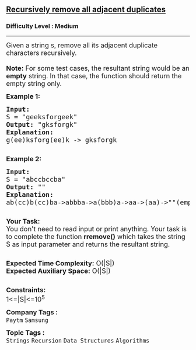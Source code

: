 <h2><a href="https://www.geeksforgeeks.org/problems/recursively-remove-all-adjacent-duplicates0744/1?page=1&category=Recursion&sortBy=submissions">Recursively remove all adjacent duplicates</a></h2><h3>Difficulty Level : Medium</h3><hr><div class="problems_problem_content__Xm_eO"><p><span style="font-size: 18px;"><l-core class="L-auto-highlight" data-core="Givenastrively.">Given a string s, remove all its adjacent duplicate characters recursively.</l-core>&nbsp;<br><br><strong>Note:</strong> For some test cases, the resultant string would be an <strong>empty</strong> string. In that case, the function should return the empty string only.</span></p>
<p><strong><span style="font-size: 18px;">Example 1:</span></strong></p>
<pre><span style="font-size: 18px;"><strong>Input:</strong>
S = "geeksforgeek"
<strong>Output:</strong> "gksforgk"
<strong>Explanation: </strong>
g(ee)ksforg(ee)k -&gt; gksforgk</span></pre>
<p><br><strong><span style="font-size: 18px;">Example 2:</span></strong></p>
<pre><span style="font-size: 18px;"><strong>Input: 
</strong>S = "abccbccba"
<strong>Output:</strong> ""
<strong>Explanation: 
</strong>ab(cc)b(cc)ba-&gt;abbba-&gt;a(bbb)a-&gt;aa-&gt;(aa)-&gt;""(empty string)</span></pre>
<p><br><span style="font-size: 18px;"><strong>Your Task:</strong><br>You don't need to read input or print anything. Your task is to complete the function <strong>rremove()</strong> which takes the string S as input parameter and returns the resultant string.</span></p>
<p><br><span style="font-size: 18px;"><strong>Expected Time Complexity:</strong> O(|S|)<br><strong>Expected Auxiliary Space:</strong> O(|S|)</span></p>
<p><br><span style="font-size: 18px;"><strong>Constraints:</strong><br>1&lt;=|S|&lt;=10<sup>5</sup></span></p></div><p><span style=font-size:18px><strong>Company Tags : </strong><br><code>Paytm</code>&nbsp;<code>Samsung</code>&nbsp;<br><p><span style=font-size:18px><strong>Topic Tags : </strong><br><code>Strings</code>&nbsp;<code>Recursion</code>&nbsp;<code>Data Structures</code>&nbsp;<code>Algorithms</code>&nbsp;